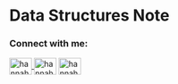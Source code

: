 # Data Structures Note

<h3 align="left">Connect with me:</h3>
<p align="left">
<a href="https://hannahgkim.com/" target="blank">
<img align="center" src="https://raw.githubusercontent.com/hannah-gkim/les_choses_de_la_vie/main/public/favicon.ico" alt="hannah g kim" height="30" width="40">
</a>
<a href="https://linkedin.com/in/hannah-gkim" target="blank"><img align="center" src="https://raw.githubusercontent.com/rahuldkjain/github-profile-readme-generator/master/src/images/icons/Social/linked-in-alt.svg" alt="hannah-gkim" height="30" width="40" /></a>
<a href="https://www.youtube.com/channel/UC_Fa6yrspcGcdNWEZnJmz1g" target="blank"><img align="center" src="https://raw.githubusercontent.com/rahuldkjain/github-profile-readme-generator/master/src/images/icons/Social/youtube.svg" alt="hannah g kim" height="30" width="40" /></a>
</p>

[website]: https://hannahgkim.com/
[youtube]: https://www.youtube.com/channel/UC_Fa6yrspcGcdNWEZnJmz1g
[linkedin]: https://www.linkedin.com/in/hannah-g-kim/
